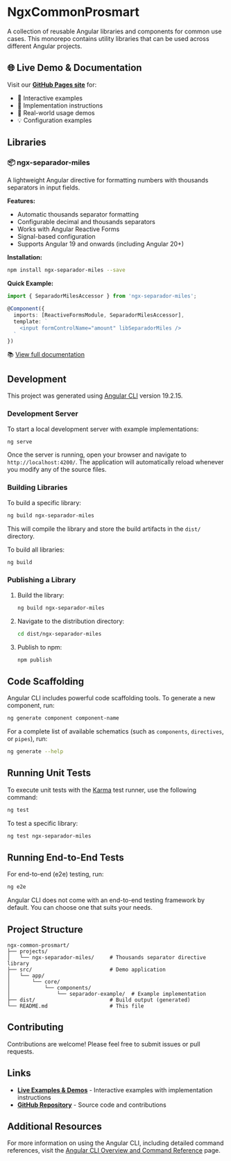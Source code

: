 # NgxCommonProsmart

A collection of reusable Angular libraries and components for common use cases. This monorepo contains utility libraries that can be used across different Angular projects.

## 🌐 Live Demo & Documentation

Visit our **[GitHub Pages site](https://danieldiazastudillo.github.io/ngx-common-prosmart/)** for:
- 📱 Interactive examples
- 📖 Implementation instructions
- 🎯 Real-world usage demos
- 💡 Configuration examples

## Libraries

### 📦 ngx-separador-miles

A lightweight Angular directive for formatting numbers with thousands separators in input fields.

**Features:**
- Automatic thousands separator formatting
- Configurable decimal and thousands separators
- Works with Angular Reactive Forms
- Signal-based configuration
- Supports Angular 19 and onwards (including Angular 20+)

**Installation:**
```bash
npm install ngx-separador-miles --save
```

**Quick Example:**
```typescript
import { SeparadorMilesAccessor } from 'ngx-separador-miles';

@Component({
  imports: [ReactiveFormsModule, SeparadorMilesAccessor],
  template: `
    <input formControlName="amount" libSeparadorMiles />
  `
})
```

📚 [View full documentation](./projects/ngx-separador-miles/README.md)

## Development

This project was generated using [Angular CLI](https://github.com/angular/angular-cli) version 19.2.15.

### Development Server

To start a local development server with example implementations:

```bash
ng serve
```

Once the server is running, open your browser and navigate to `http://localhost:4200/`. The application will automatically reload whenever you modify any of the source files.

### Building Libraries

To build a specific library:

```bash
ng build ngx-separador-miles
```

This will compile the library and store the build artifacts in the `dist/` directory.

To build all libraries:

```bash
ng build
```

### Publishing a Library

1. Build the library:
   ```bash
   ng build ngx-separador-miles
   ```

2. Navigate to the distribution directory:
   ```bash
   cd dist/ngx-separador-miles
   ```

3. Publish to npm:
   ```bash
   npm publish
   ```

## Code Scaffolding

Angular CLI includes powerful code scaffolding tools. To generate a new component, run:

```bash
ng generate component component-name
```

For a complete list of available schematics (such as `components`, `directives`, or `pipes`), run:

```bash
ng generate --help
```

## Running Unit Tests

To execute unit tests with the [Karma](https://karma-runner.github.io) test runner, use the following command:

```bash
ng test
```

To test a specific library:

```bash
ng test ngx-separador-miles
```

## Running End-to-End Tests

For end-to-end (e2e) testing, run:

```bash
ng e2e
```

Angular CLI does not come with an end-to-end testing framework by default. You can choose one that suits your needs.

## Project Structure

```
ngx-common-prosmart/
├── projects/
│   └── ngx-separador-miles/     # Thousands separator directive library
├── src/                         # Demo application
│   └── app/
│       └── core/
│           └── components/
│               └── separador-example/  # Example implementation
├── dist/                        # Build output (generated)
└── README.md                    # This file
```

## Contributing

Contributions are welcome! Please feel free to submit issues or pull requests.

## Links

- **[Live Examples & Demos](https://danieldiazastudillo.github.io/ngx-common-prosmart/)** - Interactive examples with implementation instructions
- **[GitHub Repository](https://github.com/danieldiazastudillo/ngx-common-prosmart)** - Source code and contributions

## Additional Resources

For more information on using the Angular CLI, including detailed command references, visit the [Angular CLI Overview and Command Reference](https://angular.dev/tools/cli) page.
